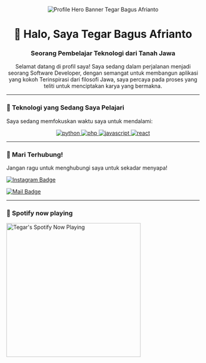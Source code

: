 <p align="center">
  <img src="/assets/ahero.png" alt="Profile Hero Banner Tegar Bagus Afrianto"/>
</p>

<div id="header" align="center">
  <h1>👋 Halo, Saya Tegar Bagus Afrianto</h1>
  <h3>Seorang Pembelajar Teknologi dari Tanah Jawa</h3>
  <p>Selamat datang di profil saya! Saya sedang dalam perjalanan menjadi seorang Software Developer, dengan semangat untuk membangun aplikasi yang kokoh Terinspirasi dari filosofi Jawa, saya percaya pada proses yang teliti untuk menciptakan karya yang bermakna.</p>
</div>

---

### 🌱 Teknologi yang Sedang Saya Pelajari

Saya sedang memfokuskan waktu saya untuk mendalami:

<p align="center">
  <a href="https://www.python.org" target="_blank" rel="noreferrer"> <img src="https://img.shields.io/badge/Python-3776AB?style=for-the-badge&logo=python&logoColor=white" alt="python"/> </a>
  <a href="https://www.php.net" target="_blank" rel="noreferrer"> <img src="https://img.shields.io/badge/PHP-777BB4?style=for-the-badge&logo=php&logoColor=white" alt="php"/> </a>
  <a href="https://developer.mozilla.org/en-US/docs/Web/JavaScript" target="_blank" rel="noreferrer"> <img src="https://img.shields.io/badge/JavaScript-F7DF1E?style=for-the-badge&logo=javascript&logoColor=black" alt="javascript"/> </a>
  <a href="https://reactjs.org/" target="_blank" rel="noreferrer"> <img src="https://img.shields.io/badge/React-20232A?style=for-the-badge&logo=react&logoColor=61DAFB" alt="react"/> </a>
</p>

---

### 🔗 Mari Terhubung!

Jangan ragu untuk menghubungi saya untuk sekadar menyapa!

<p>

  [![Instagram Badge](https://img.shields.io/badge/-@teguarx34-e84393?style=flat&labelColor=e84393&logo=instagram&logoColor=white)](https://instagram.com/teguarx34)

  [![Mail Badge](https://img.shields.io/badge/-garxboss@gmail.com-c0392b?style=flat&labelColor=c0392b&logo=gmail&logoColor=white)](https://mail.google.com/mail/u/?authuser=garxboss@gmail.com)
</p>

---

### 📜 Spotify now playing

<a href="https://open.spotify.com/user/31cui6cunprbnc5mr6fiulgk3rwq?si=dc0ba0844bb9400c" target="_blank">
    <img align="center" src="http://my-spotify-listening.vercel.app//api/spotify" alt="Tegar's Spotify Now Playing" width="350" />
</a>
